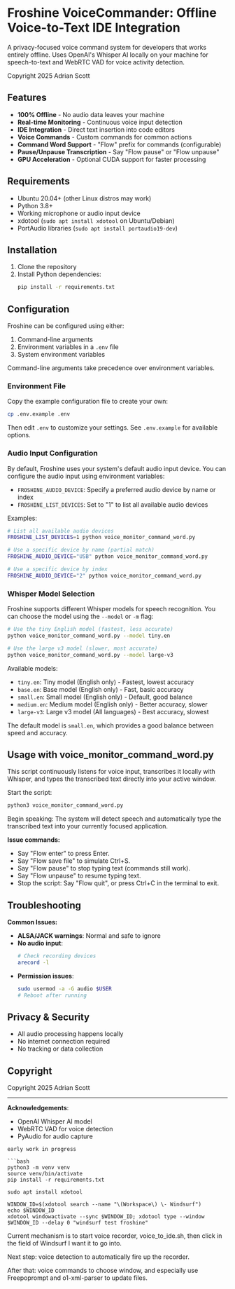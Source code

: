 # Froshine VoiceCommander: Offline Voice-to-Text IDE Integration

A privacy-focused voice command system for developers that works entirely offline. Uses OpenAI's Whisper AI locally on your machine for speech-to-text and WebRTC VAD for voice activity detection.

Copyright 2025 Adrian Scott

## Features 

- **100% Offline** - No audio data leaves your machine
- **Real-time Monitoring** - Continuous voice input detection
- **IDE Integration** - Direct text insertion into code editors
- **Voice Commands** - Custom commands for common actions
- **Command Word Support** - "Flow" prefix for commands (configurable)
- **Pause/Unpause Transcription** - Say "Flow pause" or "Flow unpause"
- **GPU Acceleration** - Optional CUDA support for faster processing

## Requirements 

- Ubuntu 20.04+ (other Linux distros may work)
- Python 3.8+
- Working microphone or audio input device
- xdotool (`sudo apt install xdotool` on Ubuntu/Debian)
- PortAudio libraries (`sudo apt install portaudio19-dev`)

## Installation 

1. Clone the repository
2. Install Python dependencies:
   ```bash
   pip install -r requirements.txt
   ```

## Configuration 

Froshine can be configured using either:
1. Command-line arguments
2. Environment variables in a `.env` file
3. System environment variables

Command-line arguments take precedence over environment variables.

### Environment File

Copy the example configuration file to create your own:
```bash
cp .env.example .env
```

Then edit `.env` to customize your settings. See `.env.example` for available options.

### Audio Input Configuration

By default, Froshine uses your system's default audio input device. You can configure the audio input using environment variables:

- `FROSHINE_AUDIO_DEVICE`: Specify a preferred audio device by name or index
- `FROSHINE_LIST_DEVICES`: Set to "1" to list all available audio devices

Examples:
```bash
# List all available audio devices
FROSHINE_LIST_DEVICES=1 python voice_monitor_command_word.py

# Use a specific device by name (partial match)
FROSHINE_AUDIO_DEVICE="USB" python voice_monitor_command_word.py

# Use a specific device by index
FROSHINE_AUDIO_DEVICE="2" python voice_monitor_command_word.py
```

### Whisper Model Selection

Froshine supports different Whisper models for speech recognition. You can choose the model using the `--model` or `-m` flag:

```bash
# Use the tiny English model (fastest, less accurate)
python voice_monitor_command_word.py --model tiny.en

# Use the large v3 model (slower, most accurate)
python voice_monitor_command_word.py --model large-v3
```

Available models:
- `tiny.en`: Tiny model (English only) - Fastest, lowest accuracy
- `base.en`: Base model (English only) - Fast, basic accuracy
- `small.en`: Small model (English only) - Default, good balance
- `medium.en`: Medium model (English only) - Better accuracy, slower
- `large-v3`: Large v3 model (All languages) - Best accuracy, slowest

The default model is `small.en`, which provides a good balance between speed and accuracy.

## Usage with voice_monitor_command_word.py

This script continuously listens for voice input, transcribes it locally with Whisper, and types the transcribed text directly into your active window.

Start the script:

```bash
python3 voice_monitor_command_word.py
```

Begin speaking: The system will detect speech and automatically type the transcribed text into your currently focused application.

**Issue commands:**

- Say "Flow enter" to press Enter.
- Say "Flow save file" to simulate Ctrl+S.
- Say "Flow pause" to stop typing text (commands still work).
- Say "Flow unpause" to resume typing text.
- Stop the script: Say "Flow quit", or press Ctrl+C in the terminal to exit.

## Troubleshooting 

**Common Issues:**

- **ALSA/JACK warnings**: Normal and safe to ignore
- **No audio input**:
  ```bash
  # Check recording devices
  arecord -l
  ```
- **Permission issues**:
  ```bash
  sudo usermod -a -G audio $USER
  # Reboot after running
  ```

## Privacy & Security 

- All audio processing happens locally
- No internet connection required
- No tracking or data collection

## Copyright

Copyright 2025 Adrian Scott

---

**Acknowledgements**:

- OpenAI Whisper AI model
- WebRTC VAD for voice detection
- PyAudio for audio capture

````
early work in progress

```bash
python3 -m venv venv
source venv/bin/activate
pip install -r requirements.txt

sudo apt install xdotool
````

```
WINDOW_ID=$(xdotool search --name "\(Workspace\) \- Windsurf")
echo $WINDOW_ID
xdotool windowactivate --sync $WINDOW_ID; xdotool type --window $WINDOW_ID --delay 0 "windsurf test froshine"

```

Current mechanism is to start voice recorder, voice_to_ide.sh, then click in the field of Windsurf I want it to go into.

Next step: voice detection to automatically fire up the recorder.

After that: voice commands to choose window, and especially use Freepoprompt and o1-xml-parser to update files.
